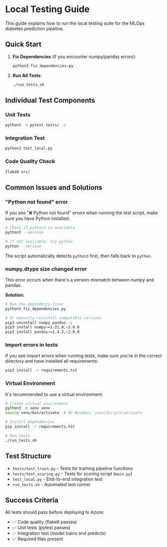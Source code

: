 # Local Testing Guide

This guide explains how to run the local testing suite for the MLOps diabetes prediction pipeline.

## Quick Start

1. **Fix Dependencies** (if you encounter numpy/pandas errors):
   ```bash
   python3 fix_dependencies.py
   ```

2. **Run All Tests**:
   ```bash
   ./run_tests.sh
   ```

## Individual Test Components

### Unit Tests
```bash
python3 -m pytest tests/ -v
```

### Integration Test
```bash
python3 test_local.py
```

### Code Quality Check
```bash
flake8 src/
```

## Common Issues and Solutions

### "Python not found" error
If you see "❌ Python not found" errors when running the test script, make sure you have Python installed:

```bash
# Check if python3 is available
python3 --version

# If not available, try python
python --version
```

The script automatically detects `python3` first, then falls back to `python`.

### numpy.dtype size changed error
This error occurs when there's a version mismatch between numpy and pandas. 

**Solution:**
```bash
# Run the dependency fixer
python3 fix_dependencies.py

# Or manually reinstall compatible versions
pip3 uninstall numpy pandas -y
pip3 install numpy>=1.21.0,<2.0.0
pip3 install pandas>=1.4.3,<2.0.0
```

### Import errors in tests
If you see import errors when running tests, make sure you're in the correct directory and have installed all requirements:

```bash
pip3 install -r requirements.txt
```

### Virtual Environment
It's recommended to use a virtual environment:

```bash
# Create virtual environment
python3 -m venv venv
source venv/bin/activate  # On Windows: venv\Scripts\activate

# Install dependencies
pip install -r requirements.txt

# Run tests
./run_tests.sh
```

## Test Structure

- `tests/test_train.py` - Tests for training pipeline functions
- `tests/test_scoring.py` - Tests for scoring script (`main.py`)
- `test_local.py` - End-to-end integration test
- `run_tests.sh` - Automated test runner

## Success Criteria

All tests should pass before deploying to Azure:
- ✅ Code quality (flake8 passes)
- ✅ Unit tests (pytest passes)
- ✅ Integration test (model trains and predicts)
- ✅ Required files present
